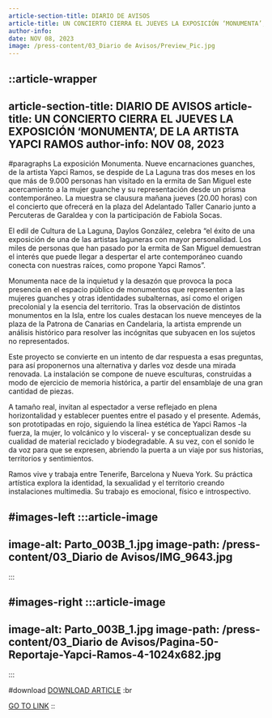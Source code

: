 ```yaml
---
article-section-title: DIARIO DE AVISOS
article-title: UN CONCIERTO CIERRA EL JUEVES LA EXPOSICIÓN ‘MONUMENTA’, DE LA ARTISTA YAPCI RAMOS
author-info: 
date: NOV 08, 2023
image: /press-content/03_Diario de Avisos/Preview_Pic.jpg
---
```


::article-wrapper
---
article-section-title: DIARIO DE AVISOS
article-title: UN CONCIERTO CIERRA EL JUEVES LA EXPOSICIÓN ‘MONUMENTA’, DE LA ARTISTA YAPCI RAMOS
author-info: NOV 08, 2023
---
#paragraphs
La exposición Monumenta. Nueve encarnaciones guanches, de la artista Yapci Ramos, se despide de La Laguna tras dos meses en los que más de 9.000 personas han visitado en la ermita de San Miguel este acercamiento a la mujer guanche y su representación desde un prisma contemporáneo. La muestra se clausura mañana jueves (20.00 horas) con el concierto que ofrecerá en la plaza del Adelantado Taller Canario junto a Percuteras de Garaldea y con la participación de Fabiola Socas.

El edil de Cultura de La Laguna, Daylos González, celebra “el éxito de una exposición de una de las artistas laguneras con mayor personalidad. Los miles de personas que han pasado por la ermita de San Miguel demuestran el interés que puede llegar a despertar el arte contemporáneo cuando conecta con nuestras raíces, como propone Yapci Ramos”.

Monumenta nace de la inquietud y la desazón que provoca la poca presencia en el espacio público de monumentos que representen a las mujeres guanches y otras identidades subalternas, así como el origen precolonial y la esencia del territorio. Tras la observación de distintos monumentos en la Isla, entre los cuales destacan los nueve menceyes de la plaza de la Patrona de Canarias en Candelaria, la artista emprende un análisis histórico para resolver las incógnitas que subyacen en los sujetos no representados.

Este proyecto se convierte en un intento de dar respuesta a esas preguntas, para así proponernos una alternativa y darles voz desde una mirada renovada. La instalación se compone de nueve esculturas, construidas a modo de ejercicio de memoria histórica, a partir del ensamblaje de una gran cantidad de piezas.

A tamaño real, invitan al espectador a verse reflejado en plena horizontalidad y establecer puentes entre el pasado y el presente. Además, son prototipadas en rojo, siguiendo la línea estética de Yapci Ramos -la fuerza, la mujer, lo volcánico y lo visceral- y se conceptualizan desde su cualidad de material reciclado y biodegradable. A su vez, con el sonido le da voz para que se expresen, abriendo la puerta a un viaje por sus historias, territorios y sentimientos.

Ramos vive y trabaja entre Tenerife, Barcelona y Nueva York. Su práctica artística explora la identidad, la sexualidad y el territorio creando instalaciones multimedia. Su trabajo es emocional, físico e introspectivo.

#images-left
  :::article-image
  ---
  image-alt: Parto_003B_1.jpg
  image-path: /press-content/03_Diario de Avisos/IMG_9643.jpg
  ---
  :::

#images-right
  :::article-image
  ---
  image-alt: Parto_003B_1.jpg
  image-path: /press-content/03_Diario de Avisos/Pagina-50-Reportaje-Yapci-Ramos-4-1024x682.jpg
  ---
  :::

#download
[DOWNLOAD ARTICLE](/press-content/03_Diario%20de%20Avisos/P%C3%A1ginas%20desdeYapciRamos_PressKitSelection-2.pdf) :br

 [](https://www.eldia.es/cultura/2024/03/02/parir-renacer-yapci-ramos-santa-98938595.html) [GO TO LINK](https://diariodeavisos.elespanol.com/2023/11/exposicion-monumenta-concierto/)
::
